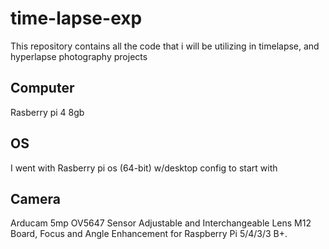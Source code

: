 # time-lapse-exp

 This repository contains all the code that i will be utilizing in timelapse, and hyperlapse photography projects

## Computer
Rasberry pi 4 8gb

## OS

I went with Rasberry pi os (64-bit) w/desktop config to start with

## Camera
Arducam 5mp OV5647 Sensor Adjustable and Interchangeable Lens M12 Board, Focus and Angle Enhancement for Raspberry Pi 5/4/3/3 B+.


